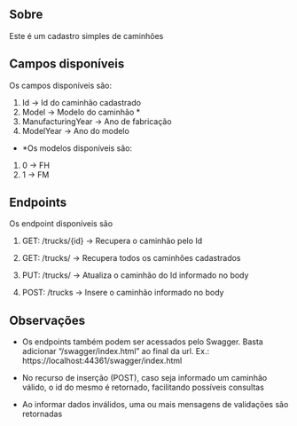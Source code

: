 ## Sobre

Este é um cadastro simples de caminhões


## Campos disponíveis

Os campos disponíveis são:

1. Id -> Id do caminhão cadastrado
2. Model -> Modelo do caminhão *
3. ManufacturingYear -> Ano de fabricação
4. ModelYear -> Ano do modelo

* *Os modelos disponíveis são: 
1. 0 -> FH
2. 1 -> FM


## Endpoints
Os endpoint disponíveis são

1. GET: /trucks/{id} -> Recupera o caminhão pelo Id

2. GET: /trucks/ -> Recupera todos os caminhões cadastrados

3. PUT: /trucks/ -> Atualiza o caminhão do Id informado no body

4. POST: /trucks -> Insere o caminhão informado no body


## Observações

* Os endpoints também podem ser acessados pelo Swagger. Basta adicionar “/swagger/index.html” ao final da url. Ex.: https://localhost:44361/swagger/index.html

* No recurso de inserção (POST), caso seja informado um caminhão válido, o id do mesmo é retornado, facilitando possíveis consultas

* Ao informar dados inválidos, uma ou mais mensagens de validações são retornadas